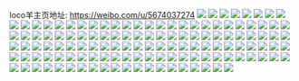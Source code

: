loco羊主页地址: https://weibo.com/u/5674037274 
![](https://wx4.sinaimg.cn/mw2000/006bZGiely1h884iybqdmj30k70f2wes.jpg) 
![](https://wx4.sinaimg.cn/mw2000/006bZGiely1h716u69cqsj30n00blt8z.jpg) 
![](https://wx4.sinaimg.cn/mw2000/006bZGiely1h5shw620ujj30u0148gso.jpg) 
![](https://wx4.sinaimg.cn/mw2000/006bZGiely1h53rd8pb8xj30n00e7t9n.jpg) 
![](https://wx4.sinaimg.cn/mw2000/006bZGiely1h3vsgpiyi3j30mz0s0426.jpg) 
![](https://wx4.sinaimg.cn/mw2000/006bZGiely1h3cvdzp5jgj30u00u0dhf.jpg) 
![](https://wx4.sinaimg.cn/mw2000/006bZGiely1h3cuvxf3b2j31ma25s1kx.jpg) 
![](https://wx4.sinaimg.cn/mw2000/006bZGiely1h13tcunz0zj30j60j6gmn.jpg) 
![](https://wx4.sinaimg.cn/mw2000/006bZGiely1gxqmu2cu1jj30n00g0q6f.jpg) 
![](https://wx4.sinaimg.cn/mw2000/006bZGiely1gxqmsbsq1aj30n00ctgng.jpg) 
![](https://wx4.sinaimg.cn/mw2000/006bZGiely1gxi6jqvixpj30u01t8wnv.jpg) 
![](https://wx4.sinaimg.cn/mw2000/006bZGiely1gxi6jme4jjj30u01t8qcc.jpg) 
![](https://wx4.sinaimg.cn/mw2000/006bZGiely1gx246ycka5j30u014016y.jpg) 
![](https://wx4.sinaimg.cn/mw2000/006bZGiely1gx246r2ayfj30u0140dsq.jpg) 
![](https://wx4.sinaimg.cn/mw2000/006bZGiely1gx246rvgmtj31400u0n86.jpg) 
![](https://wx4.sinaimg.cn/mw2000/006bZGiely1gx1zrio1jsj30u01407dg.jpg) 
![](https://wx4.sinaimg.cn/mw2000/006bZGiely1gx1xbthkdwj30u0182wo2.jpg) 
![](https://wx4.sinaimg.cn/mw2000/006bZGiely1gx1xbv3aa5j30u0140dnb.jpg) 
![](https://wx4.sinaimg.cn/mw2000/006bZGiely1gx1xc7rxvaj30u01407ah.jpg) 
![](https://wx4.sinaimg.cn/mw2000/006bZGiely1gx1xc97wf6j30u0140q94.jpg) 
![](https://wx4.sinaimg.cn/mw2000/006bZGiely1gwupvuvo3aj30u0140n8t.jpg) 
![](https://wx4.sinaimg.cn/mw2000/006bZGiely1gwn4s5v2vlj32c03407wi.jpg) 
![](https://wx4.sinaimg.cn/mw2000/006bZGiely1gwn4t8io6aj33402c0b2b.jpg) 
![](https://wx4.sinaimg.cn/mw2000/006bZGiely1gwn4x3euvxj33402c0b2b.jpg) 
![](https://wx4.sinaimg.cn/mw2000/006bZGiely1gwlyrtr2tsj33402c01kz.jpg) 
![](https://wx4.sinaimg.cn/mw2000/006bZGiely1gweroyp7poj32qs2c0e81.jpg) 
![](https://wx4.sinaimg.cn/mw2000/006bZGiely1gwerp30866j33402c0u0y.jpg) 
![](https://wx4.sinaimg.cn/mw2000/006bZGiely1gwerp0rt12j32c0340x6q.jpg) 
![](https://wx4.sinaimg.cn/mw2000/006bZGiely1gw6i12ez55j30jv0yqdk6.jpg) 
![](https://wx4.sinaimg.cn/mw2000/006bZGiely1gw4nb77phfj32c03407wi.jpg) 
![](https://wx4.sinaimg.cn/mw2000/006bZGiely1gw17hbeedoj32c0340x6q.jpg) 
![](https://wx4.sinaimg.cn/mw2000/006bZGiely1gv4sse2g2lj32c0340kjm.jpg) 
![](https://wx4.sinaimg.cn/mw2000/006bZGiely1gv4ssf8pdvj62c03407wi02.jpg) 
![](https://wx4.sinaimg.cn/mw2000/006bZGiely1gv4swgtic1j628a340b2a02.jpg) 
![](https://wx4.sinaimg.cn/mw2000/006bZGiely1gv4swes66aj622g2uuu0x02.jpg) 
![](https://wx4.sinaimg.cn/mw2000/006bZGiely1gt05l8ljqqj30u0140n72.jpg) 
![](https://wx4.sinaimg.cn/mw2000/006bZGiely1grsmmwmgeuj31900u0gvg.jpg) 
![](https://wx4.sinaimg.cn/mw2000/006bZGiely1grsmmuqpggj30u0190qae.jpg) 
![](https://wx4.sinaimg.cn/mw2000/006bZGiely1grsmmt7z6vj30u019147d.jpg) 
![](https://wx4.sinaimg.cn/mw2000/006bZGiely1grsmmty4xpj31900u0n5o.jpg) 
![](https://wx4.sinaimg.cn/mw2000/006bZGiely1grsmmvdfwnj31900u0ag2.jpg) 
![](https://wx4.sinaimg.cn/mw2000/006bZGiely1grsmmxtk3fj31900u0wnf.jpg) 
![](https://wx4.sinaimg.cn/mw2000/006bZGiely1grsmmx9x7oj31900u0dnq.jpg) 
![](https://wx4.sinaimg.cn/mw2000/006bZGiely1grsmnte06hj31900u0ah9.jpg) 
![](https://wx4.sinaimg.cn/mw2000/006bZGiely1grsmoepmdij30u0190n5e.jpg) 
![](https://wx4.sinaimg.cn/mw2000/006bZGiely1grsl7m5vjsj31400u010w.jpg) 
![](https://wx4.sinaimg.cn/mw2000/006bZGiely1grnxiipsk8j30u0140tgp.jpg) 
![](https://wx4.sinaimg.cn/mw2000/006bZGiely1grnxij3tohj30u0140qb9.jpg) 
![](https://wx4.sinaimg.cn/mw2000/006bZGiely1grnxii8yu6j30u0140111.jpg) 
![](https://wx4.sinaimg.cn/mw2000/006bZGiely1gri5oyq71cj30u0140n7d.jpg) 
![](https://wx4.sinaimg.cn/mw2000/006bZGiely1gr1wtuu1zxj30u00u0k0x.jpg) 
![](https://wx4.sinaimg.cn/mw2000/006bZGiely1gqutps6vp2j30u00wqqbp.jpg) 
![](https://wx4.sinaimg.cn/mw2000/006bZGiely1gq8v4l0rbzj30u0140jye.jpg) 
![](https://wx4.sinaimg.cn/mw2000/006bZGiely1gpyo0m3175j31400u0gt9.jpg) 
![](https://wx4.sinaimg.cn/mw2000/006bZGiely1gpy2ma1kssj30n00n0tad.jpg) 
![](https://wx4.sinaimg.cn/mw2000/006bZGiely1gpy2nmtgdmj30gr0dkgm3.jpg) 
![](https://wx4.sinaimg.cn/mw2000/006bZGiely1gpw74e25gzj30n01dswi0.jpg) 
![](https://wx4.sinaimg.cn/mw2000/006bZGiely1gpn2gfw0xkj30u0140q9b.jpg) 
![](https://wx4.sinaimg.cn/mw2000/006bZGiely1gpn2f9pgudj31400u00yt.jpg) 
![](https://wx4.sinaimg.cn/mw2000/006bZGiely1gpdw70ud5lj30n004yt8w.jpg) 
![](https://wx4.sinaimg.cn/mw2000/006bZGiely1gozvo20zr8j30u0140wjo.jpg) 
![](https://wx4.sinaimg.cn/mw2000/006bZGiely1gozvpxgv2mj30uj0u043m.jpg) 
![](https://wx4.sinaimg.cn/mw2000/006bZGiely1gozvo1kl67j30u01400zr.jpg) 
![](https://wx4.sinaimg.cn/mw2000/006bZGiely1goylzvsbydj30u0140qc3.jpg) 
![](https://wx4.sinaimg.cn/mw2000/006bZGiely1gom2u9w266j31400u0k1c.jpg) 
![](https://wx4.sinaimg.cn/mw2000/006bZGiely1gom2ucdiqvj31400u07bw.jpg) 
![](https://wx4.sinaimg.cn/mw2000/006bZGiely1gom2ujncq4j31400u0gwt.jpg) 
![](https://wx4.sinaimg.cn/mw2000/006bZGiely1gom2u37rahj30u0140wn4.jpg) 
![](https://wx4.sinaimg.cn/mw2000/006bZGiely1gom2ugm4d1j30u0140tij.jpg) 
![](https://wx4.sinaimg.cn/mw2000/006bZGiely1gom2udc19aj30u0140tkb.jpg) 
![](https://wx4.sinaimg.cn/mw2000/006bZGiely1gom2uewendj31400u0k0y.jpg) 
![](https://wx4.sinaimg.cn/mw2000/006bZGiely1gocnjir8brj30u0140n3k.jpg) 
![](https://wx4.sinaimg.cn/mw2000/006bZGiely1gocnjj0fyij31400u0gsu.jpg) 
![](https://wx4.sinaimg.cn/mw2000/006bZGiely1gocnjjjbyrj31400u0am5.jpg) 
![](https://wx4.sinaimg.cn/mw2000/006bZGiely1go1xy6eyf0j30u01407cd.jpg) 
![](https://wx4.sinaimg.cn/mw2000/006bZGiely1go1xy6452oj31400u0jyl.jpg) 
![](https://wx4.sinaimg.cn/mw2000/006bZGiely1go1xy5nx8jj31110u0100.jpg) 
![](https://wx4.sinaimg.cn/mw2000/006bZGiely1go0c911w14j31400u0ahv.jpg) 
![](https://wx4.sinaimg.cn/mw2000/006bZGiely1go0c91c0bqj31400u0476.jpg) 
![](https://wx4.sinaimg.cn/mw2000/006bZGiely1go0c90v0bij31400u010h.jpg) 
![](https://wx4.sinaimg.cn/mw2000/006bZGiely1gndu2i5jm3j30u0140wk4.jpg) 
![](https://wx4.sinaimg.cn/mw2000/006bZGiely1gmauszo1b8j30u00u0gpe.jpg) 
![](https://wx4.sinaimg.cn/mw2000/006bZGiely1gmaus5t51aj31400u0wjm.jpg) 
![](https://wx4.sinaimg.cn/mw2000/006bZGiely1gmausy6q6xj30u00u0dkg.jpg) 
![](https://wx4.sinaimg.cn/mw2000/006bZGiely1glzfwwrgcjj30u00u0n2r.jpg) 
![](https://wx4.sinaimg.cn/mw2000/006bZGiely1gkfccddx9yj31p01p0qrw.jpg) 
![](https://wx4.sinaimg.cn/mw2000/006bZGiely1gjvo5p7siej31400u040o.jpg) 
![](https://wx4.sinaimg.cn/mw2000/006bZGiely1gjvnsx7rinj33402c04qp.jpg) 
![](https://wx4.sinaimg.cn/mw2000/006bZGiely1gjvnsvtew4j33402c04qp.jpg) 
![](https://wx4.sinaimg.cn/mw2000/006bZGiely1gjvns2rl3dj33402c04qq.jpg) 
![](https://wx4.sinaimg.cn/mw2000/006bZGiely1gjvns11rizj33402c01ky.jpg) 
![](https://wx4.sinaimg.cn/mw2000/006bZGiely1gjvns1uutnj33402c0hdt.jpg) 
![](https://wx4.sinaimg.cn/mw2000/006bZGiely1gjp6he2977j33402c0npd.jpg) 
![](https://wx4.sinaimg.cn/mw2000/006bZGiely1gjp32yxnvtj33402c015y.jpg) 
![](https://wx4.sinaimg.cn/mw2000/006bZGiely1gjp6hexayaj32c0340x6p.jpg) 
![](https://wx4.sinaimg.cn/mw2000/006bZGiely1gjesfctozvj30u014ojzp.jpg) 
![](https://wx4.sinaimg.cn/mw2000/006bZGiely1gjesfeie2kj30u0140tdp.jpg) 
![](https://wx4.sinaimg.cn/mw2000/006bZGiely1gjesfdh2f6j31400u0wl6.jpg) 
![](https://wx4.sinaimg.cn/mw2000/006bZGiely1gjbbwye0wuj32c0340u0y.jpg) 
![](https://wx4.sinaimg.cn/mw2000/006bZGiely1gjbc96gy4lj30h90juqcu.jpg) 
![](https://wx4.sinaimg.cn/mw2000/006bZGiely1gjbct38vbuj32ot1qs1ky.jpg) 
![](https://wx4.sinaimg.cn/mw2000/006bZGiely1gjbbnr54aqj32c0340e82.jpg) 
![](https://wx4.sinaimg.cn/mw2000/006bZGiely1gjbctl949bj32c0340kjl.jpg) 
![](https://wx4.sinaimg.cn/mw2000/006bZGiely1gjbczzivlfj30u013y1kx.jpg) 
![](https://wx4.sinaimg.cn/mw2000/b4e732f7ly1h8xg0a4w06j20u0140wkj.jpg) 
![](https://wx4.sinaimg.cn/mw2000/b4e732f7ly1h8xg091lytj20u0140gy6.jpg) 
![](https://wx4.sinaimg.cn/mw2000/b4e732f7ly1h8xg083tisj20u0140n5p.jpg) 
![](https://wx4.sinaimg.cn/mw2000/b4e732f7ly1h8xg09kdbyj20u0140thv.jpg) 
![](https://wx4.sinaimg.cn/mw2000/b4e732f7ly1h8xg0dzne6j20u01sx0zx.jpg) 
![](https://wx4.sinaimg.cn/mw2000/b4e732f7ly1h8xg08hz1jj20u0140ai1.jpg) 
![](https://wx4.sinaimg.cn/mw2000/b4e732f7ly1h8xg07ljh7j20u0140wlu.jpg) 
![](https://wx4.sinaimg.cn/mw2000/b4e732f7ly1h7bsxs0ce4j20u0140q9t.jpg) 
![](https://wx4.sinaimg.cn/mw2000/b4e732f7ly1h7bsy0xnf8j20u0140tl4.jpg) 
![](https://wx4.sinaimg.cn/mw2000/b4e732f7ly1h7bsxxqnztj20u0140jzy.jpg) 
![](https://wx4.sinaimg.cn/mw2000/b4e732f7ly1h56h9ftfkqj22642uxhdv.jpg) 
![](https://wx4.sinaimg.cn/mw2000/b4e732f7ly1h56h9ejzc0j228k30y1ky.jpg) 
![](https://wx4.sinaimg.cn/mw2000/b4e732f7ly1gaiiqtfez6j21o01o0kjl.jpg) 
![](https://wx4.sinaimg.cn/mw2000/b4e732f7ly1gaiiqtxlduj21o01o0e81.jpg) 
![](https://wx4.sinaimg.cn/mw2000/b4e732f7ly1gaf6ghhuxaj21o01o0b29.jpg) 
![](https://wx4.sinaimg.cn/mw2000/b4e732f7ly1g8czb39d7ej20rs1jktli.jpg) 
![](https://wx4.sinaimg.cn/mw2000/b4e732f7ly1g8czb3q8amj20rs1jk4ge.jpg) 
![](https://wx4.sinaimg.cn/mw2000/b4e732f7ly1g8czb5zpanj22c02c0npf.jpg) 
![](https://wx4.sinaimg.cn/mw2000/b4e732f7ly1g8czb7b95yj22c02cq1ky.jpg) 
![](https://wx4.sinaimg.cn/mw2000/b4e732f7ly1g8czb8a5rrj21o01o0tyx.jpg) 
![](https://wx4.sinaimg.cn/mw2000/b4e732f7ly1g8czb8s863j20se0seal7.jpg) 
![](https://wx4.sinaimg.cn/mw2000/b4e732f7ly1g8czb1x00qj22c02c0x6s.jpg) 
![](https://wx4.sinaimg.cn/mw2000/b4e732f7ly1g8czbc46eej22c02c0u10.jpg) 
![](https://wx4.sinaimg.cn/mw2000/b4e732f7ly1g8czbdzp68j22c02c07wh.jpg) 

